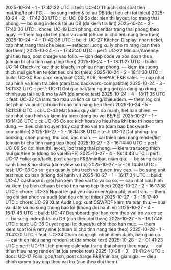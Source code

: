 2025-10-24 - 1 - 17:42:32 UTC :: test: UC-40 Thu/chi: doi soat tien mat/the/le phi PG. — bo sung index & toi uu DB (dat tieu chi toi thieu)
2025-10-24 - 2 - 17:42:33 UTC :: ci: UC-09 So do: hien thi layout, loc trang thai phong. — bo sung index & toi uu DB (da kiem tra lint)
2025-10-24 - 3 - 17:42:36 UTC :: chore: UC-19 Lich phong: calendar trang thai phong theo ngay. — them log chi tiet phuc vu audit (chuan bi cho tinh nang tiep theo)
2025-10-24 - 4 - 17:42:38 UTC :: build: UC-27 Kitchen Display: nhan ticket, cap nhat trang thai che bien. — refactor luong xu ly cho ro rang (can theo doi them)
2025-10-24 - 5 - 17:42:40 UTC :: perf: UC-22 Minibar/Amenity: ghi tieu hao, post charge vao folio. — don dep code va xoa doan thua (chuan bi cho tinh nang tiep theo)
2025-10-24 - 1 - 18:11:27 UTC :: build: UC-14 Check-in: xac thuc khach, in phieu nhan phong. — kiem tra tuong thich mui gio/tien te (dat tieu chi toi thieu)
2025-10-24 - 2 - 18:11:30 UTC :: build: UC-30 Bao cao: xem/xuat OCC, ADR, RevPAR, F&B sales. — cap nhat cau hinh va kiem tra bien (dam bao backward-compatible)
2025-10-24 - 3 - 18:11:32 UTC :: perf: UC-11 Goi gia: bat/tam ngung goi gia dang ap dung. — chinh sua tai lieu & mo ta API (da smoke test)
2025-10-24 - 4 - 18:11:35 UTC :: feat: UC-32 Ca lam: tao mau va lich ca sang/chieu/dem. — them log chi tiet phuc vu audit (chuan bi cho tinh nang tiep theo)
2025-10-24 - 5 - 18:11:38 UTC :: ci: UC-43 Mat khau: quy dinh do manh, het han phien. — cap nhat cau hinh va kiem tra bien (dong bo voi BE/FE)
2025-10-27 - 1 - 16:14:36 UTC :: ci: UC-05 Co so: kich hoat/vo hieu hoa khi bao tri hoac tam dung. — dieu chinh quyen truy cap theo vai tro (dam bao backward-compatible)
2025-10-27 - 2 - 16:14:38 UTC :: test: UC-12 Dat phong: tao booking, chon phong, thu coc, xac nhan. — cai thien hieu nang render/list (chuan bi cho tinh nang tiep theo)
2025-10-27 - 3 - 16:14:40 UTC :: perf: UC-09 So do: hien thi layout, loc trang thai phong. — kiem tra tuong thich mui gio/tien te (dong bo voi BE/FE)
2025-10-27 - 4 - 16:14:43 UTC :: perf: UC-17 Folio: gop/tach, post charge F&B/minibar, giam gia. — bo sung case canh bien & no-show (da review so bo)
2025-10-27 - 5 - 16:14:46 UTC :: test: UC-06 Co so: gan quan ly phu trach va quyen truy cap. — bo sung unit test muc co ban (khong doi hanh vi)
2025-10-27 - 1 - 16:17:34 UTC :: build: UC-47 Dashboard: gioi han xem theo vai tro va co so. — cap nhat cau hinh va kiem tra bien (chuan bi cho tinh nang tiep theo)
2025-10-27 - 2 - 16:17:38 UTC :: chore: UC-35 Ngoai le: gui yeu cau mien/giam phi, vuot tran. — them log chi tiet phuc vu audit (dat tieu chi toi thieu)
2025-10-27 - 3 - 16:17:40 UTC :: chore: UC-39 Xuat Audit Log: xuat CSV/PDF kiem tra tuan thu. — sua validate va bo sung thong bao loi (khong doi hanh vi)
2025-10-27 - 4 - 16:17:43 UTC :: build: UC-47 Dashboard: gioi han xem theo vai tro va co so. — bo sung index & toi uu DB (can theo doi them)
2025-10-27 - 5 - 16:17:46 UTC :: test: UC-36 Duyet ngoai le: duyet/tu choi theo han muc. — them kiem soat loi & retry nhe (chuan bi cho tinh nang tiep theo)
2025-10-28 - 1 - 01:41:20 UTC :: feat: UC-34 Cham cong: ghi nhan diem danh, ban giao ca. — cai thien hieu nang render/list (da smoke test)
2025-10-28 - 2 - 01:41:23 UTC :: perf: UC-19 Lich phong: calendar trang thai phong theo ngay. — cai thien hieu nang render/list (da smoke test)
2025-10-28 - 3 - 01:41:24 UTC :: docs: UC-17 Folio: gop/tach, post charge F&B/minibar, giam gia. — dieu chinh quyen truy cap theo vai tro (can theo doi them)
